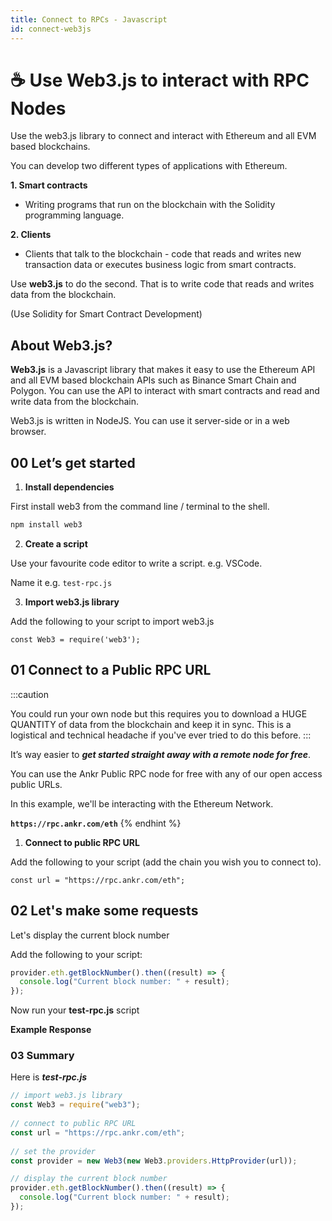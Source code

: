 ```yaml
---
title: Connect to RPCs - Javascript
id: connect-web3js 
---
```


# ☕ Use Web3.js to interact with RPC Nodes

Use the web3.js library to connect and interact with Ethereum and all EVM
based blockchains.


You can develop two different types of applications with Ethereum.

**1. Smart contracts** 
- Writing programs that run on the blockchain with the Solidity programming language. 

**2. Clients**
- Clients that talk to the blockchain - code that reads and writes new transaction data or executes business logic from smart contracts.

Use **web3.js** to do the second. That is to write code that reads and writes data from the blockchain.

(Use Solidity for Smart Contract Development)

## About Web3.js?

**Web3.js** is a Javascript library that makes it easy to use the Ethereum API and all EVM based blockchain APIs such as Binance Smart Chain and Polygon. You can use the API to interact with smart contracts and read and write data from the blockchain.

Web3.js is written in NodeJS. You can use it server-side or in a web browser.

## 00 Let’s get started

1) **Install dependencies**

First install web3 from the command line / terminal to the shell.

```bash
npm install web3
```

2) **Create a script**

Use your favourite code editor to write a script. e.g. VSCode.

Name it e.g. `test-rpc.js`

3) **Import web3.js library**

Add the following to your script to import web3.js

```
const Web3 = require('web3');
```

## 01 Connect to a Public RPC URL

:::caution

You could run your own node but this requires you to download a HUGE QUANTITY of data from the blockchain and keep it in sync. This is a logistical and technical headache if you've ever tried to do this before.
:::

It’s way easier to _**get started straight away with a remote node for free**_.

You can use the Ankr Public RPC node for free with any of our open access public URLs.

In this example, we'll be interacting with the Ethereum Network.

**`https://rpc.ankr.com/eth`**
{% endhint %}

1. **Connect to public RPC URL**

Add the following to your script (add the chain you wish you to connect to).

`const url = "https://rpc.ankr.com/eth";`

## 02 Let's make some requests

Let's display the current block number

Add the following to your script:

```javascript
provider.eth.getBlockNumber().then((result) => {
  console.log("Current block number: " + result);
});
```

Now run your **test-rpc.js** script

**Example Response**

<!-- ![](@site/static/img/Screenshot 2021-12-14 at 14.44.55.png>) -->

### 03 Summary

Here is _**test-rpc.js**_

```javascript
// import web3.js library
const Web3 = require("web3");
 
// connect to public RPC URL
const url = "https://rpc.ankr.com/eth";
 
// set the provider
const provider = new Web3(new Web3.providers.HttpProvider(url));

// display the current block number
provider.eth.getBlockNumber().then((result) => {
  console.log("Current block number: " + result);
});
```
